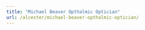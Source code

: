 ```yaml
---
title: "Michael Beaver Opthalmic Optician"
url: /alcester/michael-beaver-opthalmic-optician/
---
```

